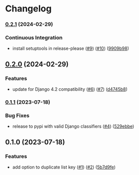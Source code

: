 # Changelog

### [0.2.1](https://www.github.com/bihealth/drf-keyed-list/compare/v0.2.0...v0.2.1) (2024-02-29)


### Continuous Integration

* install setuptools in release-please ([#9](https://www.github.com/bihealth/drf-keyed-list/issues/9)) ([#10](https://www.github.com/bihealth/drf-keyed-list/issues/10)) ([9909b98](https://www.github.com/bihealth/drf-keyed-list/commit/9909b9813f769a1c13502918073c2e63430f87c1))

## [0.2.0](https://www.github.com/bihealth/drf-keyed-list/compare/v0.1.1...v0.2.0) (2024-02-29)


### Features

* update for Django 4.2 compatibility ([#6](https://www.github.com/bihealth/drf-keyed-list/issues/6)) ([#7](https://www.github.com/bihealth/drf-keyed-list/issues/7)) ([d4745b8](https://www.github.com/bihealth/drf-keyed-list/commit/d4745b84fef38cbc1aff94aee992782ba2c0a1f8))

### [0.1.1](https://www.github.com/bihealth/drf-keyed-list/compare/v0.1.0...v0.1.1) (2023-07-18)


### Bug Fixes

* release to pypi with valid Django classifiers ([#4](https://www.github.com/bihealth/drf-keyed-list/issues/4)) ([529ebbe](https://www.github.com/bihealth/drf-keyed-list/commit/529ebbee86a88c2b28afd51fa7e066fc84dc99e2))

## 0.1.0 (2023-07-18)


### Features

* add option to duplicate list key ([#1](https://www.github.com/bihealth/drf-keyed-list/issues/1)) ([#2](https://www.github.com/bihealth/drf-keyed-list/issues/2)) ([5b7d9fe](https://www.github.com/bihealth/drf-keyed-list/commit/5b7d9fe16d274e3ac98e90685e667ac7613d8ca7))
